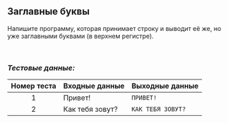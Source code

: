 ## Заглавные буквы

Напишите программу, которая принимает строку и выводит её же, но уже заглавными буквами (в верхнем регистре).

<br>

### *Тестовые данные:*

| Номер теста | Входные данные  | Выходные данные              |
|:-----------:|-----------------|------------------------------|
|      1      | Привет!         | <code>ПРИВЕТ!</code>         |
|      2      | Как тебя зовут? | <code>КАК ТЕБЯ ЗОВУТ?</code> |